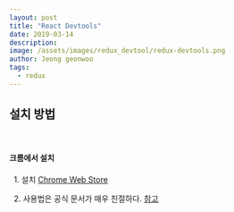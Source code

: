 ```yaml
---
layout: post
title: "React Devtools"
date: 2019-03-14
description:
image: /assets/images/redux_devtool/redux-devtools.png
author: Jeong geonwoo
tags:
  - redux
---
```


## 설치 방법

<br/>

#### 크롬에서 설치

&nbsp; 1. 설치 [Chrome Web Store](https://chrome.google.com/webstore/detail/redux-devtools/lmhkpmbekcpmknklioeibfkpmmfibljd)

&nbsp; 2. 사용법은 공식 문서가 매우 친절하다. [참고](https://github.com/zalmoxisus/redux-devtools-extension/blob/master/README.md)
